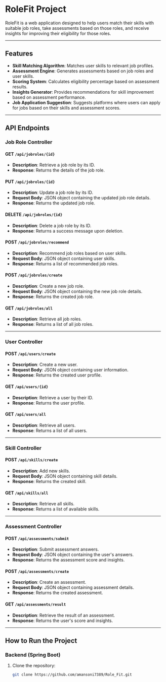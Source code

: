 # RoleFit Project

RoleFit is a web application designed to help users match their skills with suitable job roles, take assessments based on those roles, and receive insights for improving their eligibility for those roles.

---

## Features
- **Skill Matching Algorithm**: Matches user skills to relevant job profiles.
- **Assessment Engine**: Generates assessments based on job roles and user skills.
- **Scoring System**: Calculates eligibility percentage based on assessment results.
- **Insights Generator**: Provides recommendations for skill improvement based on assessment performance.
- **Job Application Suggestion**: Suggests platforms where users can apply for jobs based on their skills and assessment scores.

---

## API Endpoints

### Job Role Controller

#### **GET** `/api/jobroles/{id}`
- **Description**: Retrieve a job role by its ID.
- **Response**: Returns the details of the job role.

#### **PUT** `/api/jobroles/{id}`
- **Description**: Update a job role by its ID.
- **Request Body**: JSON object containing the updated job role details.
- **Response**: Returns the updated job role.

#### **DELETE** `/api/jobroles/{id}`
- **Description**: Delete a job role by its ID.
- **Response**: Returns a success message upon deletion.

#### **POST** `/api/jobroles/recommend`
- **Description**: Recommend job roles based on user skills.
- **Request Body**: JSON object containing user skills.
- **Response**: Returns a list of recommended job roles.

#### **POST** `/api/jobroles/create`
- **Description**: Create a new job role.
- **Request Body**: JSON object containing the new job role details.
- **Response**: Returns the created job role.

#### **GET** `/api/jobroles/all`
- **Description**: Retrieve all job roles.
- **Response**: Returns a list of all job roles.

---

### User Controller

#### **POST** `/api/users/create`
- **Description**: Create a new user.
- **Request Body**: JSON object containing user information.
- **Response**: Returns the created user profile.

#### **GET** `/api/users/{id}`
- **Description**: Retrieve a user by their ID.
- **Response**: Returns the user profile.

#### **GET** `/api/users/all`
- **Description**: Retrieve all users.
- **Response**: Returns a list of all users.

---

### Skill Controller

#### **POST** `/api/skills/create`
- **Description**: Add new skills.
- **Request Body**: JSON object containing skill details.
- **Response**: Returns the created skill.

#### **GET** `/api/skills/all`
- **Description**: Retrieve all skills.
- **Response**: Returns a list of available skills.

---

### Assessment Controller

#### **POST** `/api/assessments/submit`
- **Description**: Submit assessment answers.
- **Request Body**: JSON object containing the user's answers.
- **Response**: Returns the assessment score and insights.

#### **POST** `/api/assessments/create`
- **Description**: Create an assessment.
- **Request Body**: JSON object containing assessment details.
- **Response**: Returns the created assessment.

#### **GET** `/api/assessments/result`
- **Description**: Retrieve the result of an assessment.
- **Response**: Returns the user's score and insights.

---

## How to Run the Project

### Backend (Spring Boot)

1. Clone the repository:
   ```bash
   git clone https://github.com/amansoni7389/Role_Fit.git
